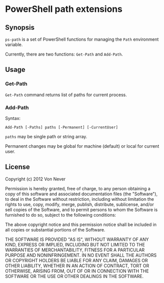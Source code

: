 PowerShell path extensions
==========================

Synopsis
--------
`ps-path` is a set of PowerShell functions for managing the `Path` environment variable.

Currently, there are two functions: `Get-Path` and `Add-Path`.

Usage
-----

### Get-Path
`Get-Path` command returns list of paths for current process.

### Add-Path
Syntax:

    Add-Path [-Paths] paths [-Permanent] [-CurrentUser]

`paths` may be single path or string array.

Permanent changes may be global for machine (default) or local for current user.

License
-------
Copyright (c) 2012 Von Never

Permission is hereby granted, free of charge, to any person obtaining a copy of this software and associated documentation files (the "Software"), to deal in the Software without restriction, including without limitation the rights to use, copy, modify, merge, publish, distribute, sublicense, and/or sell copies of the Software, and to permit persons to whom the Software is furnished to do so, subject to the following conditions:

The above copyright notice and this permission notice shall be included in all copies or substantial portions of the Software.

THE SOFTWARE IS PROVIDED "AS IS", WITHOUT WARRANTY OF ANY KIND, EXPRESS OR IMPLIED, INCLUDING BUT NOT LIMITED TO THE WARRANTIES OF MERCHANTABILITY, FITNESS FOR A PARTICULAR PURPOSE AND NONINFRINGEMENT. IN NO EVENT SHALL THE AUTHORS OR COPYRIGHT HOLDERS BE LIABLE FOR ANY CLAIM, DAMAGES OR OTHER LIABILITY, WHETHER IN AN ACTION OF CONTRACT, TORT OR OTHERWISE, ARISING FROM, OUT OF OR IN CONNECTION WITH THE SOFTWARE OR THE USE OR OTHER DEALINGS IN THE SOFTWARE.
